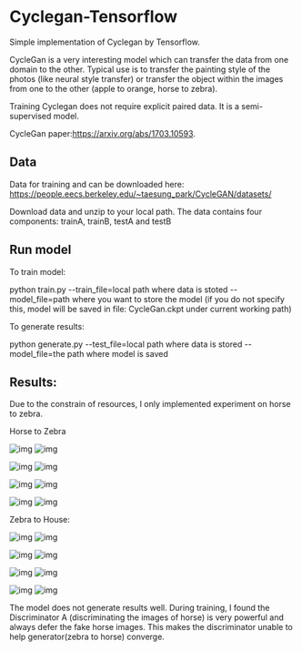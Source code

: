 # Cyclegan-Tensorflow
Simple implementation of Cyclegan by Tensorflow.

CycleGan is a very interesting model which can transfer the data from one domain to the other. Typical use is to transfer the painting style of the photos (like neural style transfer) or transfer the object within the images from one to the other (apple to orange, horse to zebra).

Training Cyclegan does not require explicit paired data. It is a semi-supervised model.

CycleGan paper:https://arxiv.org/abs/1703.10593. 

## Data

Data for training and can be downloaded here: https://people.eecs.berkeley.edu/~taesung_park/CycleGAN/datasets/

Download data and unzip to your local path. The data contains four components: trainA, trainB, testA and testB

## Run model

To train model:

   python train.py --train_file=local path where data is stoted --model_file=path where you want to store the model (if you do not specify    this, model will be saved in file: CycleGan.ckpt under current working path)


To generate results:

   python generate.py --test_file=local path where data is stored --model_file=the path where model is saved
   
## Results:
 
 Due to the constrain of resources, I only implemented experiment on horse to zebra.
 
 Horse to Zebra
 
 ![img](https://github.com/WoshidaCaiB/Cyclegan-Tensorflow/blob/master/img/A1.png) ![img](https://github.com/WoshidaCaiB/Cyclegan-Tensorflow/blob/master/img/B1.png)
 
 ![img](https://github.com/WoshidaCaiB/Cyclegan-Tensorflow/blob/master/img/A4.png) ![img](https://github.com/WoshidaCaiB/Cyclegan-Tensorflow/blob/master/img/B4.png)
 
 ![img](https://github.com/WoshidaCaiB/Cyclegan-Tensorflow/blob/master/img/A6.png) ![img](https://github.com/WoshidaCaiB/Cyclegan-Tensorflow/blob/master/img/B6.png)
 
 ![img](https://github.com/WoshidaCaiB/Cyclegan-Tensorflow/blob/master/img/A7.png) ![img](https://github.com/WoshidaCaiB/Cyclegan-Tensorflow/blob/master/img/B7.png)
 
 
Zebra to House:

![img](https://github.com/WoshidaCaiB/Cyclegan-Tensorflow/blob/master/img/B2.png) ![img](https://github.com/WoshidaCaiB/Cyclegan-Tensorflow/blob/master/img/A2.png)

![img](https://github.com/WoshidaCaiB/Cyclegan-Tensorflow/blob/master/img/B5.png) ![img](https://github.com/WoshidaCaiB/Cyclegan-Tensorflow/blob/master/img/A5.png)

![img](https://github.com/WoshidaCaiB/Cyclegan-Tensorflow/blob/master/img/B9.png) ![img](https://github.com/WoshidaCaiB/Cyclegan-Tensorflow/blob/master/img/A9.png)

![img](https://github.com/WoshidaCaiB/Cyclegan-Tensorflow/blob/master/img/B13.png) ![img](https://github.com/WoshidaCaiB/Cyclegan-Tensorflow/blob/master/img/A13.png)

The model does not generate results well. During training, I found the Discriminator A (discriminating the images of horse) is very powerful and always defer the fake horse images. This makes the discriminator unable to help generator(zebra to horse) converge. 
